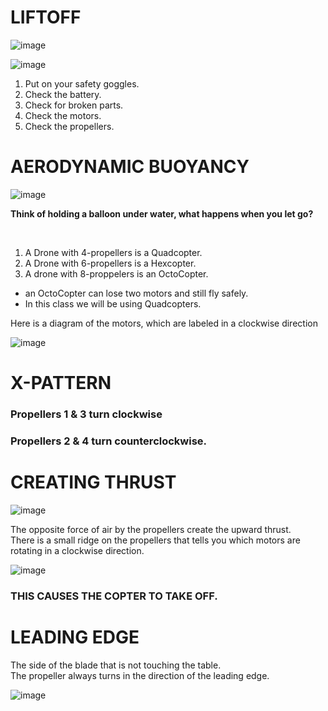 # LIFTOFF

![image](https://github.com/ions29/cpp-reading-material/assets/127531384/ae88cb14-df4a-41c4-a274-0ab8d8b6e08f)


![image](https://github.com/ions29/cpp-reading-material/assets/127531384/748f9688-ca0a-4f21-8fd9-617cc894aef8)

1. Put on your safety goggles.
2. Check the battery.
3. Check for broken parts.
4. Check the motors.
5. Check the propellers.

# AERODYNAMIC BUOYANCY

![image](https://github.com/ions29/cpp-reading-material/assets/127531384/c6b8ae63-005f-43d8-90df-b12ccf71b0fb)


**Think of holding a balloon under water, what happens when you let go?**

<br>

1. A Drone with 4-propellers is a Quadcopter.
2. A Drone with 6-propellers is a Hexcopter.
3. A drone with 8-proppelers is an OctoCopter.
- an OctoCopter can lose two motors and still fly safely.
- In this class we will be using Quadcopters.


Here is a diagram of the motors, which are labeled in a clockwise direction <br>

![image](https://github.com/ions29/cpp-reading-material/assets/127531384/e3868a94-9a01-44be-a624-fc04d96482e3)


# X-PATTERN

### Propellers 1 & 3 turn clockwise
### Propellers 2 & 4 turn counterclockwise.


# CREATING THRUST

![image](https://github.com/ions29/cpp-reading-material/assets/127531384/f022d55f-b2ef-49be-8baa-95eb635aa0d4)

The opposite force of air by the propellers create the upward thrust.<br>
There is a small ridge on the propellers that tells you which motors are rotating in a clockwise direction.<br>

![image](https://github.com/ions29/cpp-reading-material/assets/127531384/d9c98f42-cd3b-4d9e-b739-fc0c7c062c6d)

### THIS CAUSES THE COPTER TO TAKE OFF.

# LEADING EDGE

The side of the blade that is not touching the table.<br>
The propeller always turns in the direction of the leading edge.<br>

![image](https://github.com/ions29/cpp-reading-material/assets/127531384/f787f5ed-6f3f-4f76-b480-836b627e4150)


